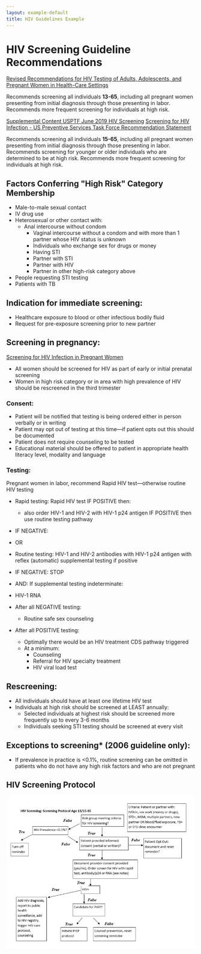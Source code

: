 ```yaml
---
layout: example-default
title: HIV Guidelines Example
---
```


# HIV Screening Guideline Recommendations

[Revised Recommendations for HIV Testing of Adults, Adolescents, and Pregnant Women in Health-Care Settings](https://www.cdc.gov/mmwr/preview/mmwrhtml/rr5514a1.htm)

Recommends screening all individuals **13-65**, including all pregnant women presenting from initial diagnosis through those presenting in labor. Recommends more frequent screening for individuals at high risk.

[Supplemental Content USPTF June 2019 HIV Screening](https://www.uspreventiveservicestaskforce.org/Page/Document/UpdateSummaryFinal/human-immunodeficiency-virus-hiv-infection-screening1)
[Screening for HIV Infection - US Preventive Services Task Force Recommendation Statement](https://jamanetwork.com/journals/jama/fullarticle/2735345)

Recommends screening all individuals **15-65**, including all pregnant women presenting from initial diagnosis through those presenting in labor. Recommends screening for younger or older individuals who are determined to be at high risk. Recommends more frequent screening for individuals at high risk.

## Factors Conferring "High Risk" Category Membership

* Male-to-male sexual contact
* IV drug use
* Heterosexual or other contact with:
    * Anal intercourse without condom
		* Vaginal intercourse without a condom and with more than 1 partner whose HIV status is unknown
		* Individuals who exchange sex for drugs or money
		* Having STI
		* Partner with STI
		* Partner with HIV
		* Partner in other high-risk category above
* People requesting STI testing
* Patients with TB

## Indication for immediate screening:

* Healthcare exposure to blood or other infectious bodily fluid
* Request for pre-exposure screening prior to new partner

## Screening in pregnancy:

[Screening for HIV Infection in Pregnant Women](https://jamanetwork.com/journals/jama/fullarticle/2735344?appid=scweb)

* All women should be screened for HIV as part of early or initial prenatal screening
* Women in high risk category or in area with high prevalence of HIV should be rescreened in the third trimester

### Consent:
*	Patient will be notified that testing is being ordered either in person verbally or in writing
*	Patient may opt out of testing at this time—if patient opts out this should be documented
*	Patient does not require counseling to be tested
*	Educational material should be offered to patient in appropriate health literacy level, modality and language

### Testing:

Pregnant women in labor, recommend Rapid HIV test—otherwise routine HIV testing 
*	Rapid testing: Rapid HIV test IF POSITIVE then:
    * also order HIV-1 and HIV-2 with HIV-1 p24 antigen IF POSITIVE then use routine testing pathway
* IF NEGATIVE: 
* OR
*	Routine testing: HIV-1 and HIV-2 antibodies with HIV-1 p24 antigen with reflex (automatic) supplemental testing if positive
* IF NEGATIVE: STOP
* AND: If supplemental testing indeterminate:
*	HIV-1 RNA

* After all NEGATIVE testing:
    *	Routine safe sex counseling

* After all POSITIVE testing:
    * Optimally there would be an HIV treatment CDS pathway triggered
    * At a minimum:
        * Counseling
        * Referral for HIV specialty treatment
        * HIV viral load test

## Rescreening:
*	All individuals should have at least one lifetime HIV test
*	Individuals at high risk should be screened at LEAST annually:
    *	Selected individuals at highest risk should be screened more frequently up to every 3-6 months
    *	Individuals seeking STI testing should be screened at every visit

## Exceptions to screening* (2006 guideline only):
*	If prevalence in practice is <0.1%, routine screening can be omitted in patients who do not have any high risk factors and who are not pregnant

## HIV Screening Protocol

<div>
  <img src="images/hiv-screening-protocol.png" alt="HIV Screening Protocol"/>
</div>

